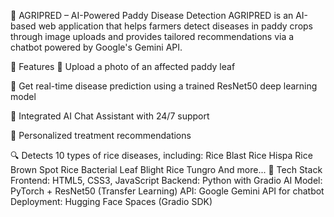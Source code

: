 🌾 AGRIPRED – AI-Powered Paddy Disease Detection
AGRIPRED is an AI-based web application that helps farmers detect diseases in paddy crops through image uploads and provides tailored recommendations via a chatbot powered by Google's Gemini API.

🚀 Features
📸 Upload a photo of an affected paddy leaf


🤖 Get real-time disease prediction using a trained ResNet50 deep learning model


🧠 Integrated AI Chat Assistant with 24/7 support


💊 Personalized treatment recommendations


🔍 Detects 10 types of rice diseases, including:
Rice Blast
Rice Hispa
Rice Brown Spot
Rice Bacterial Leaf Blight
Rice Tungro
And more...
🧠 Tech Stack
Frontend: HTML5, CSS3, JavaScript
Backend: Python with Gradio
AI Model: PyTorch + ResNet50 (Transfer Learning)
API: Google Gemini API for chatbot
Deployment: Hugging Face Spaces (Gradio SDK)
